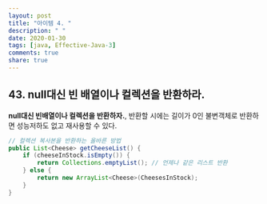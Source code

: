 ```yaml
---
layout: post
title: "아이템 4. "
description: " "
date: 2020-01-30
tags: [java, Effective-Java-3]
comments: true
share: true
---
```


## 43. null대신 빈 배열이나 컬렉션을 반환하라.
__null대신 빈배열이나 컬렉션을 반환하자.__, 반환할 시에는 길이가 0인 불변객체로 반환하면 성능저하도 없고 재사용할 수 있다.
```java
// 컬렉션 복사본을 반환하는 올바른 방법
public List<Cheese> getCheeseList() {
    if (cheeseInStock.isEmpty()) {
        return Collections.emptyList(); // 언제나 같은 리스트 반환
    } else {
        return new ArrayList<Cheese>(CheesesInStock);
    }
}
```
